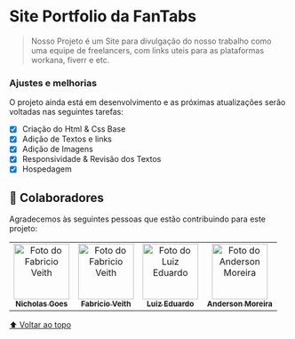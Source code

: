 # Site Portfolio da FanTabs

> Nosso Projeto é um Site para divulgação do nosso trabalho como uma equipe de freelancers, com links uteis para as plataformas workana, fiverr e etc.

### Ajustes e melhorias

O projeto ainda está em desenvolvimento e as próximas atualizações serão voltadas nas seguintes tarefas:

- [x] Criação do Html & Css Base
- [x] Adição de Textos e links
- [x] Adição de Imagens
- [x] Responsividade & Revisão dos Textos
- [x] Hospedagem

## 🤝 Colaboradores

Agradecemos às seguintes pessoas que  estão contribuindo para este projeto:

<table>
  <tr>
  <td align="center">
      <a href="https://github.com/Nicholas-Goes">
        <img src="https://avatars3.githubusercontent.com/Nicholas-Goes" width="100px;" alt="Foto do Fabricio Veith"/><br>
        <sub>
          <b>Nicholas Goes</b>
        </sub>
      </a>
    </td>
    <td align="center">
      <a href="https://github.com/FabricioVeith">
        <img src="https://avatars3.githubusercontent.com/FabricioVeith" width="100px;" alt="Foto do Fabricio Veith"/><br>
        <sub>
          <b>Fabricio Veith</b>
        </sub>
      </a>
    </td>
    <td align="center">
      <a href="https://github.com/Luiz-eduardo-dev">
        <img src="https://avatars3.githubusercontent.com/Luiz-Eduardo-dev" width="100px;" alt="Foto do Luiz Eduardo"/><br>
        <sub>
          <b>Luiz Eduardo</b>
        </sub>
      </a>
    </td>
    <td align="center">
      <a href="https://github.com/Anderson-Moreira">
        <img src="https://avatars3.githubusercontent.com/Anderson-Moreira" width="100px;" alt="Foto do Anderson Moreira"/><br>
        <sub>
          <b>Anderson Moreira</b>
        </sub>
      </a>
    </td>
  </tr>
</table>


[⬆ Voltar ao topo]()<br>
